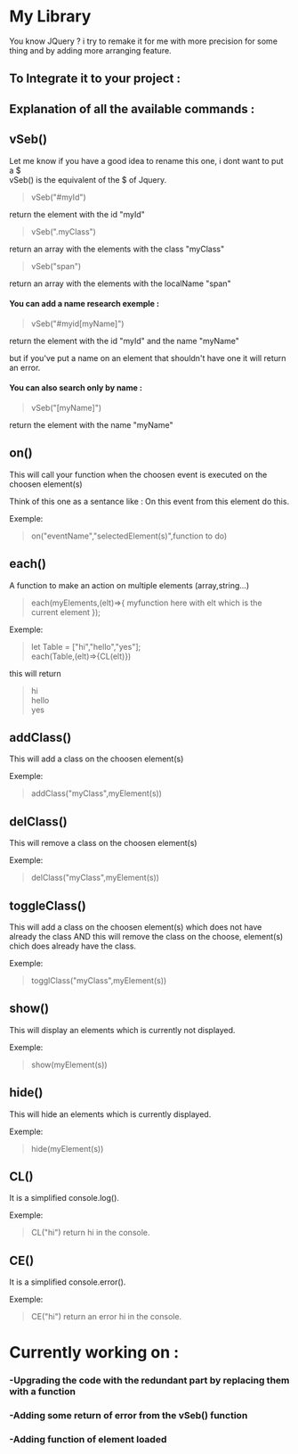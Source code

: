 # My Library
 You know JQuery ? i try to remake it for me with more precision for some thing and by adding more arranging feature.

## To Integrate it to your project :
<script src="https://devwebaupif.000webhostapp.com/Projets/MyLibrary/myLibrary.js"></script>

## Explanation of all the available commands :



## vSeb()
Let me know if you have a good idea to rename this one, i dont want to put a $  
vSeb() is the equivalent of the $ of Jquery.

> vSeb("#myId")

  return the element with the id "myId"

> vSeb(".myClass")

return an array with the elements with the class "myClass"

> vSeb("span")

return an array with the elements with the localName "span"

#### You can add a name research exemple :

> vSeb("#myid[myName]")  

return the element with the id "myId" and the name "myName"

but if you've put a name on an element that shouldn't have one it will return an error.

#### You can also search only by name :

> vSeb("[myName]")  

return the element with the name "myName"



## on()

This will call your function when the choosen event is executed on the choosen element(s)

Think of this one as a sentance like :
On this event from this element do this.

Exemple:
> on("eventName","selectedElement(s)",function to do)



## each()

A function to make an action on multiple elements (array,string...)
>each(myElements,(elt)=>{
  myfunction here with elt which is the current element
});

Exemple:
>let Table = ["hi","hello","yes"];  
each(Table,(elt)=>{CL(elt)})

this will return 
>hi  
hello  
yes



## addClass()

This will add a class on the choosen element(s)

Exemple:
> addClass("myClass",myElement(s))



## delClass()

This will remove a class on the choosen element(s)

Exemple:
> delClass("myClass",myElement(s))


## toggleClass()

This will add a class on the choosen element(s) which does not have already the class 
AND this will remove the class on the choose, element(s) chich does already have the class.

Exemple:
> togglClass("myClass",myElement(s))



## show()

This will display an elements which is currently not displayed.

Exemple:
> show(myElement(s))



## hide()

This will hide an elements which is currently displayed.

Exemple:
> hide(myElement(s))



## CL()

It is a simplified console.log().

Exemple:
> CL("hi")
return hi in the console.



## CE()

It is a simplified console.error().

Exemple:
> CE("hi")
return an error hi in the console.


# Currently working on :

### -Upgrading the code with the redundant part by replacing them with a function
### -Adding some return of error from the vSeb() function
### -Adding function of element loaded
